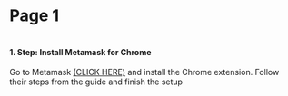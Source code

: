 # Page 1

<img src="https://catecoin.club/assets/img/metamask.svg" alt="" data-size="line">

#### 1. Step: Install Metamask for Chrome

Go to Metamask [(CLICK HERE)](https://metamask.io/) and install the Chrome extension. Follow their steps from the guide and finish the setup
